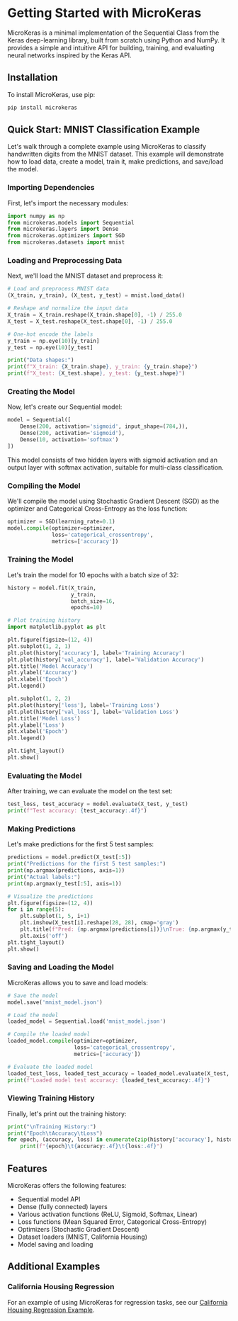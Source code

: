 # Getting Started with MicroKeras

MicroKeras is a minimal implementation of the Sequential Class from the Keras deep-learning library, built from scratch using Python and NumPy. It provides a simple and intuitive API for building, training, and evaluating neural networks inspired by the Keras API.

## Installation

To install MicroKeras, use pip:

```bash
pip install microkeras
```

## Quick Start: MNIST Classification Example

Let's walk through a complete example using MicroKeras to classify handwritten digits from the MNIST dataset. This example will demonstrate how to load data, create a model, train it, make predictions, and save/load the model.

### Importing Dependencies

First, let's import the necessary modules:

```python
import numpy as np
from microkeras.models import Sequential
from microkeras.layers import Dense
from microkeras.optimizers import SGD
from microkeras.datasets import mnist
```

### Loading and Preprocessing Data

Next, we'll load the MNIST dataset and preprocess it:

```python
# Load and preprocess MNIST data
(X_train, y_train), (X_test, y_test) = mnist.load_data()

# Reshape and normalize the input data
X_train = X_train.reshape(X_train.shape[0], -1) / 255.0
X_test = X_test.reshape(X_test.shape[0], -1) / 255.0

# One-hot encode the labels
y_train = np.eye(10)[y_train]
y_test = np.eye(10)[y_test]

print("Data shapes:")
print(f"X_train: {X_train.shape}, y_train: {y_train.shape}")
print(f"X_test: {X_test.shape}, y_test: {y_test.shape}")
```

### Creating the Model

Now, let's create our Sequential model:

```python
model = Sequential([
    Dense(200, activation='sigmoid', input_shape=(784,)),
    Dense(200, activation='sigmoid'),
    Dense(10, activation='softmax')
])
```

This model consists of two hidden layers with sigmoid activation and an output layer with softmax activation, suitable for multi-class classification.

### Compiling the Model

We'll compile the model using Stochastic Gradient Descent (SGD) as the optimizer and Categorical Cross-Entropy as the loss function:

```python
optimizer = SGD(learning_rate=0.1)
model.compile(optimizer=optimizer,
              loss='categorical_crossentropy',
              metrics=['accuracy'])
```

### Training the Model

Let's train the model for 10 epochs with a batch size of 32:

```python
history = model.fit(X_train,
                    y_train,
                    batch_size=16,
                    epochs=10)

# Plot training history
import matplotlib.pyplot as plt

plt.figure(figsize=(12, 4))
plt.subplot(1, 2, 1)
plt.plot(history['accuracy'], label='Training Accuracy')
plt.plot(history['val_accuracy'], label='Validation Accuracy')
plt.title('Model Accuracy')
plt.ylabel('Accuracy')
plt.xlabel('Epoch')
plt.legend()

plt.subplot(1, 2, 2)
plt.plot(history['loss'], label='Training Loss')
plt.plot(history['val_loss'], label='Validation Loss')
plt.title('Model Loss')
plt.ylabel('Loss')
plt.xlabel('Epoch')
plt.legend()

plt.tight_layout()
plt.show()
```

### Evaluating the Model

After training, we can evaluate the model on the test set:

```python
test_loss, test_accuracy = model.evaluate(X_test, y_test)
print(f"Test accuracy: {test_accuracy:.4f}")
```

### Making Predictions

Let's make predictions for the first 5 test samples:

```python
predictions = model.predict(X_test[:5])
print("Predictions for the first 5 test samples:")
print(np.argmax(predictions, axis=1))
print("Actual labels:")
print(np.argmax(y_test[:5], axis=1))

# Visualize the predictions
plt.figure(figsize=(12, 4))
for i in range(5):
    plt.subplot(1, 5, i+1)
    plt.imshow(X_test[i].reshape(28, 28), cmap='gray')
    plt.title(f"Pred: {np.argmax(predictions[i])}\nTrue: {np.argmax(y_test[i])}")
    plt.axis('off')
plt.tight_layout()
plt.show()
```

### Saving and Loading the Model

MicroKeras allows you to save and load models:

```python
# Save the model
model.save('mnist_model.json')

# Load the model
loaded_model = Sequential.load('mnist_model.json')

# Compile the loaded model
loaded_model.compile(optimizer=optimizer,
                     loss='categorical_crossentropy',
                     metrics=['accuracy'])

# Evaluate the loaded model
loaded_test_loss, loaded_test_accuracy = loaded_model.evaluate(X_test, y_test)
print(f"Loaded model test accuracy: {loaded_test_accuracy:.4f}")
```

### Viewing Training History

Finally, let's print out the training history:

```python
print("\nTraining History:")
print("Epoch\tAccuracy\tLoss")
for epoch, (accuracy, loss) in enumerate(zip(history['accuracy'], history['loss']), 1):
    print(f"{epoch}\t{accuracy:.4f}\t{loss:.4f}")
```

## Features

MicroKeras offers the following features:

- Sequential model API
- Dense (fully connected) layers
- Various activation functions (ReLU, Sigmoid, Softmax, Linear)
- Loss functions (Mean Squared Error, Categorical Cross-Entropy)
- Optimizers (Stochastic Gradient Descent)
- Dataset loaders (MNIST, California Housing)
- Model saving and loading

## Additional Examples

### California Housing Regression

For an example of using MicroKeras for regression tasks, see our [California Housing Regression Example](Examples/California_Housing_Regression.md).
